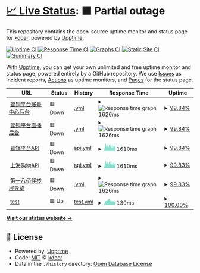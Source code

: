 # [📈 Live Status](https://kdcer.github.io/upptime): <!--live status--> **🟧 Partial outage**

This repository contains the open-source uptime monitor and status page for [kdcer](https://kdcer.github.io/upptime), powered by [Upptime](https://github.com/upptime/upptime).

[![Uptime CI](https://github.com/koj-co/upptime/workflows/Uptime%20CI/badge.svg)](https://github.com/koj-co/upptime/actions?query=workflow%3A%22Uptime+CI%22)
[![Response Time CI](https://github.com/koj-co/upptime/workflows/Response%20Time%20CI/badge.svg)](https://github.com/koj-co/upptime/actions?query=workflow%3A%22Response+Time+CI%22)
[![Graphs CI](https://github.com/koj-co/upptime/workflows/Graphs%20CI/badge.svg)](https://github.com/koj-co/upptime/actions?query=workflow%3A%22Graphs+CI%22)
[![Static Site CI](https://github.com/koj-co/upptime/workflows/Static%20Site%20CI/badge.svg)](https://github.com/koj-co/upptime/actions?query=workflow%3A%22Static+Site+CI%22)
[![Summary CI](https://github.com/koj-co/upptime/workflows/Summary%20CI/badge.svg)](https://github.com/koj-co/upptime/actions?query=workflow%3A%22Summary+CI%22)

With [Upptime](https://upptime.js.org), you can get your own unlimited and free uptime monitor and status page, powered entirely by a GitHub repository. We use [Issues](https://github.com/kdcer/upptime/issues) as incident reports, [Actions](https://github.com/kdcer/upptime/actions) as uptime monitors, and [Pages](https://kdcer.github.io/upptime) for the status page.

<!--start: status pages-->
<!-- This summary is generated by Upptime (https://github.com/upptime/upptime) -->
<!-- Do not edit this manually, your changes will be overwritten -->
<!-- prettier-ignore -->
| URL | Status | History | Response Time | Uptime |
| --- | ------ | ------- | ------------- | ------ |
| <img alt="" src="https://favicons.githubusercontent.com/account.dgshare.com" height="13"> [营销平台账号中心后台](https://account.dgshare.com) | 🟥 Down | [.yml](https://github.com/kdcer/upptime/commits/HEAD/history/.yml) | <details><summary><img alt="Response time graph" src="./graphs//response-time-week.png" height="20"> 1626ms</summary><br><a href="https://kdcer.github.io/upptime/history/"><img alt="Response time 2053" src="https://img.shields.io/endpoint?url=https%3A%2F%2Fraw.githubusercontent.com%2Fkdcer%2Fupptime%2FHEAD%2Fapi%2F%2Fresponse-time.json"></a><br><a href="https://kdcer.github.io/upptime/history/"><img alt="24-hour response time 1521" src="https://img.shields.io/endpoint?url=https%3A%2F%2Fraw.githubusercontent.com%2Fkdcer%2Fupptime%2FHEAD%2Fapi%2F%2Fresponse-time-day.json"></a><br><a href="https://kdcer.github.io/upptime/history/"><img alt="7-day response time 1626" src="https://img.shields.io/endpoint?url=https%3A%2F%2Fraw.githubusercontent.com%2Fkdcer%2Fupptime%2FHEAD%2Fapi%2F%2Fresponse-time-week.json"></a><br><a href="https://kdcer.github.io/upptime/history/"><img alt="30-day response time 1545" src="https://img.shields.io/endpoint?url=https%3A%2F%2Fraw.githubusercontent.com%2Fkdcer%2Fupptime%2FHEAD%2Fapi%2F%2Fresponse-time-month.json"></a><br><a href="https://kdcer.github.io/upptime/history/"><img alt="1-year response time 2053" src="https://img.shields.io/endpoint?url=https%3A%2F%2Fraw.githubusercontent.com%2Fkdcer%2Fupptime%2FHEAD%2Fapi%2F%2Fresponse-time-year.json"></a></details> | <details><summary><a href="https://kdcer.github.io/upptime/history/">99.84%</a></summary><a href="https://kdcer.github.io/upptime/history/"><img alt="All-time uptime 99.83%" src="https://img.shields.io/endpoint?url=https%3A%2F%2Fraw.githubusercontent.com%2Fkdcer%2Fupptime%2FHEAD%2Fapi%2F%2Fuptime.json"></a><br><a href="https://kdcer.github.io/upptime/history/"><img alt="24-hour uptime 99.92%" src="https://img.shields.io/endpoint?url=https%3A%2F%2Fraw.githubusercontent.com%2Fkdcer%2Fupptime%2FHEAD%2Fapi%2F%2Fuptime-day.json"></a><br><a href="https://kdcer.github.io/upptime/history/"><img alt="7-day uptime 99.84%" src="https://img.shields.io/endpoint?url=https%3A%2F%2Fraw.githubusercontent.com%2Fkdcer%2Fupptime%2FHEAD%2Fapi%2F%2Fuptime-week.json"></a><br><a href="https://kdcer.github.io/upptime/history/"><img alt="30-day uptime 99.84%" src="https://img.shields.io/endpoint?url=https%3A%2F%2Fraw.githubusercontent.com%2Fkdcer%2Fupptime%2FHEAD%2Fapi%2F%2Fuptime-month.json"></a><br><a href="https://kdcer.github.io/upptime/history/"><img alt="1-year uptime 99.83%" src="https://img.shields.io/endpoint?url=https%3A%2F%2Fraw.githubusercontent.com%2Fkdcer%2Fupptime%2FHEAD%2Fapi%2F%2Fuptime-year.json"></a></details>
| <img alt="" src="https://favicons.githubusercontent.com/live.console.dgshare.com" height="13"> [营销平台直播后台](https://live.console.dgshare.com) | 🟥 Down | [.yml](https://github.com/kdcer/upptime/commits/HEAD/history/.yml) | <details><summary><img alt="Response time graph" src="./graphs//response-time-week.png" height="20"> 1626ms</summary><br><a href="https://kdcer.github.io/upptime/history/"><img alt="Response time 2053" src="https://img.shields.io/endpoint?url=https%3A%2F%2Fraw.githubusercontent.com%2Fkdcer%2Fupptime%2FHEAD%2Fapi%2F%2Fresponse-time.json"></a><br><a href="https://kdcer.github.io/upptime/history/"><img alt="24-hour response time 1521" src="https://img.shields.io/endpoint?url=https%3A%2F%2Fraw.githubusercontent.com%2Fkdcer%2Fupptime%2FHEAD%2Fapi%2F%2Fresponse-time-day.json"></a><br><a href="https://kdcer.github.io/upptime/history/"><img alt="7-day response time 1626" src="https://img.shields.io/endpoint?url=https%3A%2F%2Fraw.githubusercontent.com%2Fkdcer%2Fupptime%2FHEAD%2Fapi%2F%2Fresponse-time-week.json"></a><br><a href="https://kdcer.github.io/upptime/history/"><img alt="30-day response time 1545" src="https://img.shields.io/endpoint?url=https%3A%2F%2Fraw.githubusercontent.com%2Fkdcer%2Fupptime%2FHEAD%2Fapi%2F%2Fresponse-time-month.json"></a><br><a href="https://kdcer.github.io/upptime/history/"><img alt="1-year response time 2053" src="https://img.shields.io/endpoint?url=https%3A%2F%2Fraw.githubusercontent.com%2Fkdcer%2Fupptime%2FHEAD%2Fapi%2F%2Fresponse-time-year.json"></a></details> | <details><summary><a href="https://kdcer.github.io/upptime/history/">99.84%</a></summary><a href="https://kdcer.github.io/upptime/history/"><img alt="All-time uptime 99.83%" src="https://img.shields.io/endpoint?url=https%3A%2F%2Fraw.githubusercontent.com%2Fkdcer%2Fupptime%2FHEAD%2Fapi%2F%2Fuptime.json"></a><br><a href="https://kdcer.github.io/upptime/history/"><img alt="24-hour uptime 99.91%" src="https://img.shields.io/endpoint?url=https%3A%2F%2Fraw.githubusercontent.com%2Fkdcer%2Fupptime%2FHEAD%2Fapi%2F%2Fuptime-day.json"></a><br><a href="https://kdcer.github.io/upptime/history/"><img alt="7-day uptime 99.84%" src="https://img.shields.io/endpoint?url=https%3A%2F%2Fraw.githubusercontent.com%2Fkdcer%2Fupptime%2FHEAD%2Fapi%2F%2Fuptime-week.json"></a><br><a href="https://kdcer.github.io/upptime/history/"><img alt="30-day uptime 99.83%" src="https://img.shields.io/endpoint?url=https%3A%2F%2Fraw.githubusercontent.com%2Fkdcer%2Fupptime%2FHEAD%2Fapi%2F%2Fuptime-month.json"></a><br><a href="https://kdcer.github.io/upptime/history/"><img alt="1-year uptime 99.83%" src="https://img.shields.io/endpoint?url=https%3A%2F%2Fraw.githubusercontent.com%2Fkdcer%2Fupptime%2FHEAD%2Fapi%2F%2Fuptime-year.json"></a></details>
| <img alt="" src="https://favicons.githubusercontent.com/api.dgshare.com" height="13"> [营销平台API](https://api.dgshare.com) | 🟥 Down | [api.yml](https://github.com/kdcer/upptime/commits/HEAD/history/api.yml) | <details><summary><img alt="Response time graph" src="./graphs/api/response-time-week.png" height="20"> 1610ms</summary><br><a href="https://kdcer.github.io/upptime/history/api"><img alt="Response time 1991" src="https://img.shields.io/endpoint?url=https%3A%2F%2Fraw.githubusercontent.com%2Fkdcer%2Fupptime%2FHEAD%2Fapi%2Fapi%2Fresponse-time.json"></a><br><a href="https://kdcer.github.io/upptime/history/api"><img alt="24-hour response time 1780" src="https://img.shields.io/endpoint?url=https%3A%2F%2Fraw.githubusercontent.com%2Fkdcer%2Fupptime%2FHEAD%2Fapi%2Fapi%2Fresponse-time-day.json"></a><br><a href="https://kdcer.github.io/upptime/history/api"><img alt="7-day response time 1610" src="https://img.shields.io/endpoint?url=https%3A%2F%2Fraw.githubusercontent.com%2Fkdcer%2Fupptime%2FHEAD%2Fapi%2Fapi%2Fresponse-time-week.json"></a><br><a href="https://kdcer.github.io/upptime/history/api"><img alt="30-day response time 1702" src="https://img.shields.io/endpoint?url=https%3A%2F%2Fraw.githubusercontent.com%2Fkdcer%2Fupptime%2FHEAD%2Fapi%2Fapi%2Fresponse-time-month.json"></a><br><a href="https://kdcer.github.io/upptime/history/api"><img alt="1-year response time 1991" src="https://img.shields.io/endpoint?url=https%3A%2F%2Fraw.githubusercontent.com%2Fkdcer%2Fupptime%2FHEAD%2Fapi%2Fapi%2Fresponse-time-year.json"></a></details> | <details><summary><a href="https://kdcer.github.io/upptime/history/api">99.84%</a></summary><a href="https://kdcer.github.io/upptime/history/api"><img alt="All-time uptime 99.83%" src="https://img.shields.io/endpoint?url=https%3A%2F%2Fraw.githubusercontent.com%2Fkdcer%2Fupptime%2FHEAD%2Fapi%2Fapi%2Fuptime.json"></a><br><a href="https://kdcer.github.io/upptime/history/api"><img alt="24-hour uptime 99.90%" src="https://img.shields.io/endpoint?url=https%3A%2F%2Fraw.githubusercontent.com%2Fkdcer%2Fupptime%2FHEAD%2Fapi%2Fapi%2Fuptime-day.json"></a><br><a href="https://kdcer.github.io/upptime/history/api"><img alt="7-day uptime 99.84%" src="https://img.shields.io/endpoint?url=https%3A%2F%2Fraw.githubusercontent.com%2Fkdcer%2Fupptime%2FHEAD%2Fapi%2Fapi%2Fuptime-week.json"></a><br><a href="https://kdcer.github.io/upptime/history/api"><img alt="30-day uptime 99.83%" src="https://img.shields.io/endpoint?url=https%3A%2F%2Fraw.githubusercontent.com%2Fkdcer%2Fupptime%2FHEAD%2Fapi%2Fapi%2Fuptime-month.json"></a><br><a href="https://kdcer.github.io/upptime/history/api"><img alt="1-year uptime 99.83%" src="https://img.shields.io/endpoint?url=https%3A%2F%2Fraw.githubusercontent.com%2Fkdcer%2Fupptime%2FHEAD%2Fapi%2Fapi%2Fuptime-year.json"></a></details>
| <img alt="" src="https://favicons.githubusercontent.com/api.shopping-shanghai.com" height="13"> [上海购物API](https://api.shopping-shanghai.com/api/v1/home/index) | 🟥 Down | [api.yml](https://github.com/kdcer/upptime/commits/HEAD/history/api.yml) | <details><summary><img alt="Response time graph" src="./graphs/api/response-time-week.png" height="20"> 1610ms</summary><br><a href="https://kdcer.github.io/upptime/history/api"><img alt="Response time 1991" src="https://img.shields.io/endpoint?url=https%3A%2F%2Fraw.githubusercontent.com%2Fkdcer%2Fupptime%2FHEAD%2Fapi%2Fapi%2Fresponse-time.json"></a><br><a href="https://kdcer.github.io/upptime/history/api"><img alt="24-hour response time 1780" src="https://img.shields.io/endpoint?url=https%3A%2F%2Fraw.githubusercontent.com%2Fkdcer%2Fupptime%2FHEAD%2Fapi%2Fapi%2Fresponse-time-day.json"></a><br><a href="https://kdcer.github.io/upptime/history/api"><img alt="7-day response time 1610" src="https://img.shields.io/endpoint?url=https%3A%2F%2Fraw.githubusercontent.com%2Fkdcer%2Fupptime%2FHEAD%2Fapi%2Fapi%2Fresponse-time-week.json"></a><br><a href="https://kdcer.github.io/upptime/history/api"><img alt="30-day response time 1702" src="https://img.shields.io/endpoint?url=https%3A%2F%2Fraw.githubusercontent.com%2Fkdcer%2Fupptime%2FHEAD%2Fapi%2Fapi%2Fresponse-time-month.json"></a><br><a href="https://kdcer.github.io/upptime/history/api"><img alt="1-year response time 1991" src="https://img.shields.io/endpoint?url=https%3A%2F%2Fraw.githubusercontent.com%2Fkdcer%2Fupptime%2FHEAD%2Fapi%2Fapi%2Fresponse-time-year.json"></a></details> | <details><summary><a href="https://kdcer.github.io/upptime/history/api">99.83%</a></summary><a href="https://kdcer.github.io/upptime/history/api"><img alt="All-time uptime 99.83%" src="https://img.shields.io/endpoint?url=https%3A%2F%2Fraw.githubusercontent.com%2Fkdcer%2Fupptime%2FHEAD%2Fapi%2Fapi%2Fuptime.json"></a><br><a href="https://kdcer.github.io/upptime/history/api"><img alt="24-hour uptime 99.90%" src="https://img.shields.io/endpoint?url=https%3A%2F%2Fraw.githubusercontent.com%2Fkdcer%2Fupptime%2FHEAD%2Fapi%2Fapi%2Fuptime-day.json"></a><br><a href="https://kdcer.github.io/upptime/history/api"><img alt="7-day uptime 99.83%" src="https://img.shields.io/endpoint?url=https%3A%2F%2Fraw.githubusercontent.com%2Fkdcer%2Fupptime%2FHEAD%2Fapi%2Fapi%2Fuptime-week.json"></a><br><a href="https://kdcer.github.io/upptime/history/api"><img alt="30-day uptime 99.83%" src="https://img.shields.io/endpoint?url=https%3A%2F%2Fraw.githubusercontent.com%2Fkdcer%2Fupptime%2FHEAD%2Fapi%2Fapi%2Fuptime-month.json"></a><br><a href="https://kdcer.github.io/upptime/history/api"><img alt="1-year uptime 99.83%" src="https://img.shields.io/endpoint?url=https%3A%2F%2Fraw.githubusercontent.com%2Fkdcer%2Fupptime%2FHEAD%2Fapi%2Fapi%2Fuptime-year.json"></a></details>
| <img alt="" src="https://favicons.githubusercontent.com/c.kdcer.com" height="13"> [第一八佰伴楼层导览](https://c.kdcer.com/bbb_maps/view/index.html?LevelId=1) | 🟥 Down | [.yml](https://github.com/kdcer/upptime/commits/HEAD/history/.yml) | <details><summary><img alt="Response time graph" src="./graphs//response-time-week.png" height="20"> 1626ms</summary><br><a href="https://kdcer.github.io/upptime/history/"><img alt="Response time 2053" src="https://img.shields.io/endpoint?url=https%3A%2F%2Fraw.githubusercontent.com%2Fkdcer%2Fupptime%2FHEAD%2Fapi%2F%2Fresponse-time.json"></a><br><a href="https://kdcer.github.io/upptime/history/"><img alt="24-hour response time 1521" src="https://img.shields.io/endpoint?url=https%3A%2F%2Fraw.githubusercontent.com%2Fkdcer%2Fupptime%2FHEAD%2Fapi%2F%2Fresponse-time-day.json"></a><br><a href="https://kdcer.github.io/upptime/history/"><img alt="7-day response time 1626" src="https://img.shields.io/endpoint?url=https%3A%2F%2Fraw.githubusercontent.com%2Fkdcer%2Fupptime%2FHEAD%2Fapi%2F%2Fresponse-time-week.json"></a><br><a href="https://kdcer.github.io/upptime/history/"><img alt="30-day response time 1545" src="https://img.shields.io/endpoint?url=https%3A%2F%2Fraw.githubusercontent.com%2Fkdcer%2Fupptime%2FHEAD%2Fapi%2F%2Fresponse-time-month.json"></a><br><a href="https://kdcer.github.io/upptime/history/"><img alt="1-year response time 2053" src="https://img.shields.io/endpoint?url=https%3A%2F%2Fraw.githubusercontent.com%2Fkdcer%2Fupptime%2FHEAD%2Fapi%2F%2Fresponse-time-year.json"></a></details> | <details><summary><a href="https://kdcer.github.io/upptime/history/">99.83%</a></summary><a href="https://kdcer.github.io/upptime/history/"><img alt="All-time uptime 99.83%" src="https://img.shields.io/endpoint?url=https%3A%2F%2Fraw.githubusercontent.com%2Fkdcer%2Fupptime%2FHEAD%2Fapi%2F%2Fuptime.json"></a><br><a href="https://kdcer.github.io/upptime/history/"><img alt="24-hour uptime 99.89%" src="https://img.shields.io/endpoint?url=https%3A%2F%2Fraw.githubusercontent.com%2Fkdcer%2Fupptime%2FHEAD%2Fapi%2F%2Fuptime-day.json"></a><br><a href="https://kdcer.github.io/upptime/history/"><img alt="7-day uptime 99.83%" src="https://img.shields.io/endpoint?url=https%3A%2F%2Fraw.githubusercontent.com%2Fkdcer%2Fupptime%2FHEAD%2Fapi%2F%2Fuptime-week.json"></a><br><a href="https://kdcer.github.io/upptime/history/"><img alt="30-day uptime 99.83%" src="https://img.shields.io/endpoint?url=https%3A%2F%2Fraw.githubusercontent.com%2Fkdcer%2Fupptime%2FHEAD%2Fapi%2F%2Fuptime-month.json"></a><br><a href="https://kdcer.github.io/upptime/history/"><img alt="1-year uptime 99.83%" src="https://img.shields.io/endpoint?url=https%3A%2F%2Fraw.githubusercontent.com%2Fkdcer%2Fupptime%2FHEAD%2Fapi%2F%2Fuptime-year.json"></a></details>
| <img alt="" src="https://favicons.githubusercontent.com/google.com" height="13"> [test](https://google.com) | 🟩 Up | [test.yml](https://github.com/kdcer/upptime/commits/HEAD/history/test.yml) | <details><summary><img alt="Response time graph" src="./graphs/test/response-time-week.png" height="20"> 130ms</summary><br><a href="https://kdcer.github.io/upptime/history/test"><img alt="Response time 130" src="https://img.shields.io/endpoint?url=https%3A%2F%2Fraw.githubusercontent.com%2Fkdcer%2Fupptime%2FHEAD%2Fapi%2Ftest%2Fresponse-time.json"></a><br><a href="https://kdcer.github.io/upptime/history/test"><img alt="24-hour response time 87" src="https://img.shields.io/endpoint?url=https%3A%2F%2Fraw.githubusercontent.com%2Fkdcer%2Fupptime%2FHEAD%2Fapi%2Ftest%2Fresponse-time-day.json"></a><br><a href="https://kdcer.github.io/upptime/history/test"><img alt="7-day response time 130" src="https://img.shields.io/endpoint?url=https%3A%2F%2Fraw.githubusercontent.com%2Fkdcer%2Fupptime%2FHEAD%2Fapi%2Ftest%2Fresponse-time-week.json"></a><br><a href="https://kdcer.github.io/upptime/history/test"><img alt="30-day response time 136" src="https://img.shields.io/endpoint?url=https%3A%2F%2Fraw.githubusercontent.com%2Fkdcer%2Fupptime%2FHEAD%2Fapi%2Ftest%2Fresponse-time-month.json"></a><br><a href="https://kdcer.github.io/upptime/history/test"><img alt="1-year response time 130" src="https://img.shields.io/endpoint?url=https%3A%2F%2Fraw.githubusercontent.com%2Fkdcer%2Fupptime%2FHEAD%2Fapi%2Ftest%2Fresponse-time-year.json"></a></details> | <details><summary><a href="https://kdcer.github.io/upptime/history/test">100.00%</a></summary><a href="https://kdcer.github.io/upptime/history/test"><img alt="All-time uptime 100.00%" src="https://img.shields.io/endpoint?url=https%3A%2F%2Fraw.githubusercontent.com%2Fkdcer%2Fupptime%2FHEAD%2Fapi%2Ftest%2Fuptime.json"></a><br><a href="https://kdcer.github.io/upptime/history/test"><img alt="24-hour uptime 100.00%" src="https://img.shields.io/endpoint?url=https%3A%2F%2Fraw.githubusercontent.com%2Fkdcer%2Fupptime%2FHEAD%2Fapi%2Ftest%2Fuptime-day.json"></a><br><a href="https://kdcer.github.io/upptime/history/test"><img alt="7-day uptime 100.00%" src="https://img.shields.io/endpoint?url=https%3A%2F%2Fraw.githubusercontent.com%2Fkdcer%2Fupptime%2FHEAD%2Fapi%2Ftest%2Fuptime-week.json"></a><br><a href="https://kdcer.github.io/upptime/history/test"><img alt="30-day uptime 100.00%" src="https://img.shields.io/endpoint?url=https%3A%2F%2Fraw.githubusercontent.com%2Fkdcer%2Fupptime%2FHEAD%2Fapi%2Ftest%2Fuptime-month.json"></a><br><a href="https://kdcer.github.io/upptime/history/test"><img alt="1-year uptime 100.00%" src="https://img.shields.io/endpoint?url=https%3A%2F%2Fraw.githubusercontent.com%2Fkdcer%2Fupptime%2FHEAD%2Fapi%2Ftest%2Fuptime-year.json"></a></details>

<!--end: status pages-->

[**Visit our status website →**](https://kdcer.github.io/upptime)

## 📄 License

- Powered by: [Upptime](https://github.com/upptime/upptime)
- Code: [MIT](./LICENSE) © [kdcer](https://kdcer.github.io/upptime)
- Data in the `./history` directory: [Open Database License](https://opendatacommons.org/licenses/odbl/1-0/)
